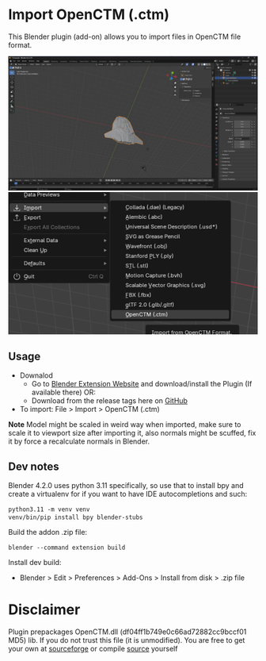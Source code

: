 Import OpenCTM (.ctm)
====================

This Blender plugin (add-on) allows you to import files in OpenCTM file format.

![Example of imported model view](assets/big_workspace.png)
![Import option](assets/small_workspace.png)

## Usage

- Downalod
  - Go to [Blender Extension Website](https://extensions.blender.org/approval-queue/import-openctm-ctm/#about) and download/install the Plugin (If available there) OR:
  - Download from the release tags here on [GitHub](https://github.com/RealIndrit/blender-openctm/releases/tag/1.0.1)
- To import: File > Import > OpenCTM (.ctm)

**Note** Model might be scaled in weird way when imported, make sure to scale it to viewport size after importing it, 
also normals might be scuffed, fix it by force a recalculate normals in Blender.


## Dev notes

Blender 4.2.0 uses python 3.11 specifically, so use that to install bpy and create a virtualenv for if you want to have IDE autocompletions and such:
```
python3.11 -m venv venv
venv/bin/pip install bpy blender-stubs
```

Build the addon .zip file:
```
blender --command extension build
```

Install dev build:
* Blender > Edit > Preferences > Add-Ons > Install from disk > .zip file

# Disclaimer

Plugin prepackages OpenCTM.dll (df04ff1b749e0c66ad72882cc9bccf01 MD5) lib. If you do not trust this file (it is unmodified).
You are free to get your own at [sourceforge](https://sourceforge.net/projects/openctm/)
or compile [source](https://github.com/Danny02/OpenCTM) yourself 